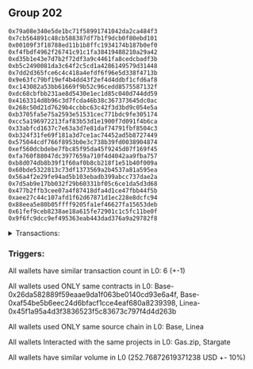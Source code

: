 ## Group 202

```0x9a8c9ac19ea38ba39a740ab282a380eb2e0d0867
0x79a08e340e5de1bc71f58991741042da2ca484f3
0x7cb564891c48cb588387df7b1f9dcb0f80ebd101
0x00109f3f18788ed11b1b8ffc1934174b187b0ef0
0xf4fbdf4962f26741c91c1fa38419488210a29a42
0xd35b1e43e7d7b2f72df3a9c4461fa8cedcbadf3b
0xb5c2490081da3c64f2c5cd1a4286149579d31448
0x7dd2d365fce6c4c418a4efdf6f96e5d338f4713b
0x9e63fc79bf19ef4b4dd43f2ef4d4ddbf1cfd6af8
0xc143082a53bb61669f9b52c96cedd8575587132f
0xdc68cbfbb231ae8d5430e1ec1d85c040d744dd59
0x4163314d8b96c3d7fcda46b38c367373645dc0ac
0x268c50d21d7629b4ccbbc63c42f3d3bd9c054e5a
0xb3705fa5e75a2593e51531cec771bdc9fe305174
0xcc5a196972213faf83b53d1e1900f7d091f4b6ca
0x33abfcd1637c7e63a3d7e81daf74791fbf8504c3
0xb324f31fe69f181a3d7ce1ac74452ad5b8727449
0x575044cdf766f8953b0e3c738b39fd0038904874
0xef560dcbdebe7fbc85f95da45f9245d07f169f45
0xfa760f88047dc3977659a710f4d4042aa9fba757
0xb8d074db8b39f1f60af0b8cb218f1e51b40f009a
0x60bde5322813c73df1373569a2b4537a81a595ea
0x56a4f2e29fe94ad5b103ebadb399abcc737dae2a
0x7d5ab9e17bb032f29b60331bf05c6ce1da5d3d68
0x477b2ffb3cee07a4f87418dfa4d1ce47fbb44f5b
0xaee27c44c107afd1f62d67871d1ec228e8dcfc94
0x88eea5e80b05ffff9205fa1ef46627fa15653deb
0x61fef9ceb8238ae18a615fe72901c1c5fc11be0f
0x9f6fc9dcc9ef495363eab443dad376a9a29782f8
```
<details>
<summary>Transactions:</summary>

Hashes: 

Wallet: 0x9a8c9ac19ea38ba39a740ab282a380eb2e0d0867

       Hash: 0x0ef40fd55ef9c50531b9bb4ddd1ca4cdd3ff976cb8500b2ac1ebd284ec57596b
         - source chain: Base
         - destination chain: Linea
         - project: Gas.zip
         - contract: 0x26da582889f59eaae9da1f063be0140cd93e6a4f
         - value USD: 0.0001362243547
       Hash: 0x95ce1d8e206661b50f0367b98652cd137004f9fb7877dfed642fcbec19172b00
         - source chain: Base
         - destination chain: Optimism
         - project: Stargate
         - contract: 0xaf54be5b6eec24d6bfacf1cce4eaf680a8239398
         - value USD: 8.935705622
       Hash: 0x29967eede44a4390be34bbfb5a187d6f609c6371d4fdfba228b3be71096d19fb
         - source chain: Linea
         - destination chain: Base
         - project: Stargate
         - contract: 0x45f1a95a4d3f3836523f5c83673c797f4d4d263b
         - value USD: 188.498955903
       Hash: 0x134a09894f220a1dd8d8dfc6e3f2f91fde5c395defc5cb61ea583e5f05b0c4e4
         - source chain: Base
         - destination chain: Kava
         - project: Gas.zip
         - contract: 0x26da582889f59eaae9da1f063be0140cd93e6a4f
         - value USD: 3.229330476e-08
       Hash: 0x512496525c008b8b83879cdf7a25425b554074bde4963c4271ac36eee411b6ba
         - source chain: Base
         - destination chain: Base
         - project: Gas.zip
         - contract: 0x26da582889f59eaae9da1f063be0140cd93e6a4f
         - value USD: 2.925106439e-05
       Hash: 0x239f5eb5dd5752af8a905b7aa9069df8b58ae8193db95a24957e2165f8068061
         - source chain: Base
         - destination chain: Optimism
         - project: Stargate
         - contract: 0xaf54be5b6eec24d6bfacf1cce4eaf680a8239398
         - value USD: 55.333899161
Wallet: 0x79a08e340e5de1bc71f58991741042da2ca484f3

       Hash:0x5862eabb38a01fe92cca05633de3cf9e47e06d4045be5b97f5d1c8b979826c97
         - source chain: Base
         - destination chain: Scroll
         - project: Gas.zip
         - contract: 0x26da582889f59eaae9da1f063be0140cd93e6a4f
         - value USD: 0.0001319450556
       Hash:0x79599cfa819f5af9a08874293484a68d102b45729e74bb35eb373a350eb931ef
         - source chain: Base
         - destination chain: Optimism
         - project: Stargate
         - contract: 0xaf54be5b6eec24d6bfacf1cce4eaf680a8239398
         - value USD: 10.87231795
       Hash:0x198d0383269c0799ddca83a97dcdeb4d774595d27cfed4069085abfec95fc519
         - source chain: Linea
         - destination chain: Base
         - project: Stargate
         - contract: 0x45f1a95a4d3f3836523f5c83673c797f4d4d263b
         - value USD: 188.541428765
       Hash:0x0114d57cd46f5959a28194e209bf75c212ab45620791a46480173a2203d56a61
         - source chain: Base
         - destination chain: Zora
         - project: Gas.zip
         - contract: 0x26da582889f59eaae9da1f063be0140cd93e6a4f
         - value USD: 0.0001133743844
       Hash:0xa2b7ddda6c8a0aff1a25791a5cb6f73253ec4e40792cd52e531dca5c08f2126e
         - source chain: Base
         - destination chain: Arbitrum
         - project: Gas.zip
         - contract: 0x26da582889f59eaae9da1f063be0140cd93e6a4f
         - value USD: 0.0001370958977
       Hash:0xd4debaca58730e5fea16ecd2d095bdd645c4d877fd4806512c28fe1d02a20091
         - source chain: Base
         - destination chain: Optimism
         - project: Stargate
         - contract: 0xaf54be5b6eec24d6bfacf1cce4eaf680a8239398
         - value USD: 48.196301029
Wallet: 0x7cb564891c48cb588387df7b1f9dcb0f80ebd101

       Hash:0xfd2d4a21414c6063c2b0b9ba412baed8c216cda1f9e051c8aa474949c2cfef41
         - source chain: Base
         - destination chain: Linea
         - project: Gas.zip
         - contract: 0x26da582889f59eaae9da1f063be0140cd93e6a4f
         - value USD: 0.0001092705614
       Hash:0x0ec24759b33b85429b51f11611b2581784baccc8be01ada0b490687cb4dd76fe
         - source chain: Base
         - destination chain: Optimism
         - project: Stargate
         - contract: 0xaf54be5b6eec24d6bfacf1cce4eaf680a8239398
         - value USD: 9.093367404
       Hash:0x4ccfef88c03a81e0d173169d8be835a8972e5db15224c2ab5619bc9c16d6f024
         - source chain: Linea
         - destination chain: Base
         - project: Stargate
         - contract: 0x45f1a95a4d3f3836523f5c83673c797f4d4d263b
         - value USD: 202.887378622
       Hash:0xf429d6cca077792d12c4a28e5a631badb20169af3de0dc02a5284020a8cd20e4
         - source chain: Base
         - destination chain: Zora
         - project: Gas.zip
         - contract: 0x26da582889f59eaae9da1f063be0140cd93e6a4f
         - value USD: 0.0001491230642
       Hash:0x9b0323f2131ea64bd1bc83031711e2fdccb373bb6998de8326d40470fbb63acc
         - source chain: Base
         - destination chain: Scroll
         - project: Gas.zip
         - contract: 0x26da582889f59eaae9da1f063be0140cd93e6a4f
         - value USD: 7.489796282e-05
       Hash:0xa8e61aed6ac50e585f9090014753f7c4ed226fb0775716a064f29737aa36dc1e
         - source chain: Base
         - destination chain: Optimism
         - project: Stargate
         - contract: 0xaf54be5b6eec24d6bfacf1cce4eaf680a8239398
         - value USD: 50.495701607
Wallet: 0x00109f3f18788ed11b1b8ffc1934174b187b0ef0

       Hash:0x94d3fc90da193805860a55a45b80d91ea13420ccbda6481a83dc6444a62a363b
         - source chain: Base
         - destination chain: Kava
         - project: Gas.zip
         - contract: 0x26da582889f59eaae9da1f063be0140cd93e6a4f
         - value USD: 1.078562352e-08
       Hash:0x10ab74b0a37185d5d277c7a23e7f08cc7d859eaf14bbe75d21b4a944f5517f82
         - source chain: Base
         - destination chain: Optimism
         - project: Stargate
         - contract: 0xaf54be5b6eec24d6bfacf1cce4eaf680a8239398
         - value USD: 11.506375666
       Hash:0x6e2b3a78ef87c0fd06239a228bb96c014afbff99909f8c0a7bba732ad9418946
         - source chain: Linea
         - destination chain: Base
         - project: Stargate
         - contract: 0x45f1a95a4d3f3836523f5c83673c797f4d4d263b
         - value USD: 187.455241959
       Hash:0xb042af1d6de88ecb5c5575807382846369a27cd261cd4fef83c78840c31740c1
         - source chain: Base
         - destination chain: Kava
         - project: Gas.zip
         - contract: 0x26da582889f59eaae9da1f063be0140cd93e6a4f
         - value USD: 3.958534131e-08
       Hash:0xba2fa577dcaddd0ed065beba82be19832d760cee4182e8c3daf48f8fb466cc17
         - source chain: Base
         - destination chain: Base
         - project: Gas.zip
         - contract: 0x26da582889f59eaae9da1f063be0140cd93e6a4f
         - value USD: 0.000119599909
       Hash:0x0fd7f59d0e171284288ca4790989226440896df8c3b08f9b623278eef6a07fb1
         - source chain: Base
         - destination chain: Optimism
         - project: Stargate
         - contract: 0xaf54be5b6eec24d6bfacf1cce4eaf680a8239398
         - value USD: 49.167467898
Wallet: 0xf4fbdf4962f26741c91c1fa38419488210a29a42

       Hash:0xb75946b72cce421f54a06a860f1e38f257c062556d91e02bc2d577926f5e607e
         - source chain: Base
         - destination chain: Scroll
         - project: Gas.zip
         - contract: 0x26da582889f59eaae9da1f063be0140cd93e6a4f
         - value USD: 0.0001199484664
       Hash:0x58f713c8860f1b7b0161878ed625b259b7b334a068741edbfb06eb23c88ce434
         - source chain: Base
         - destination chain: Optimism
         - project: Stargate
         - contract: 0xaf54be5b6eec24d6bfacf1cce4eaf680a8239398
         - value USD: 10.286946049
       Hash:0x2691e56d1b2cd200ec1d1d4dec5a183bf0872babaf9bef2a8f55f5489b797c4e
         - source chain: Linea
         - destination chain: Base
         - project: Stargate
         - contract: 0x45f1a95a4d3f3836523f5c83673c797f4d4d263b
         - value USD: 188.092197041
       Hash:0xe7d71ccd5d771bf907672dc5f2046dc7585b2035580a7eb4761e33e67e5de17a
         - source chain: Base
         - destination chain: Metis
         - project: Gas.zip
         - contract: 0x26da582889f59eaae9da1f063be0140cd93e6a4f
         - value USD: 9.399618218e-07
       Hash:0x95a352f979546bd02dc383621b362ea36fafc8646ce552a9124e4584715a70af
         - source chain: Base
         - destination chain: Linea
         - project: Gas.zip
         - contract: 0x26da582889f59eaae9da1f063be0140cd93e6a4f
         - value USD: 9.443656182e-05
       Hash:0x5138b990aac3ca24bb08531077de7550441e3aa6122a92ad2005235f4c2139ef
         - source chain: Base
         - destination chain: Optimism
         - project: Stargate
         - contract: 0xaf54be5b6eec24d6bfacf1cce4eaf680a8239398
         - value USD: 48.507936097
Wallet: 0xd35b1e43e7d7b2f72df3a9c4461fa8cedcbadf3b

       Hash:0xb242d1a5a6af449f983c2e12bb516b5947dfbb3bb4df7e27100134ead04084d7
         - source chain: Base
         - destination chain: Base
         - project: Gas.zip
         - contract: 0x26da582889f59eaae9da1f063be0140cd93e6a4f
         - value USD: 0.0001370670577
       Hash:0xae54a17220dfbbb148112b9749ae95d5df7bb1f84734c8a47bbbc050d8bb7956
         - source chain: Base
         - destination chain: Optimism
         - project: Stargate
         - contract: 0xaf54be5b6eec24d6bfacf1cce4eaf680a8239398
         - value USD: 11.412181008
       Hash:0x6fbee937565e1b192f2bcb68445e368805f530b67116b12cc916c0d61b48b587
         - source chain: Linea
         - destination chain: Base
         - project: Stargate
         - contract: 0x45f1a95a4d3f3836523f5c83673c797f4d4d263b
         - value USD: 186.032453077
       Hash:0xcfde915a28e40053d7c758e68d249e38cd06fb6130ce82fc6ee993876693d33a
         - source chain: Base
         - destination chain: Metis
         - project: Gas.zip
         - contract: 0x26da582889f59eaae9da1f063be0140cd93e6a4f
         - value USD: 8.08191473e-07
       Hash:0xedf825061944a3540c806caf67827e2b984033306dc719a55ddd282f8010631b
         - source chain: Base
         - destination chain: Kava
         - project: Gas.zip
         - contract: 0x26da582889f59eaae9da1f063be0140cd93e6a4f
         - value USD: 1.016114208e-08
       Hash:0x9c067f2c2611b128b58e2524557ae68018538ac3fe3d7682429f68b3d476cfbc
         - source chain: Base
         - destination chain: Optimism
         - project: Stargate
         - contract: 0xaf54be5b6eec24d6bfacf1cce4eaf680a8239398
         - value USD: 51.441641716
Wallet: 0xb5c2490081da3c64f2c5cd1a4286149579d31448

       Hash:0x846d1f8a9e471bb1eefc8cc3363a3d0f72335603973d37e3c36e8fc10f15e5c3
         - source chain: Base
         - destination chain: Metis
         - project: Gas.zip
         - contract: 0x26da582889f59eaae9da1f063be0140cd93e6a4f
         - value USD: 2.889205125e-06
       Hash:0x3fd6b9823332d704ea748eff2d828fb197371a6a5dd01b0f607b801f679a3ba1
         - source chain: Base
         - destination chain: Optimism
         - project: Stargate
         - contract: 0xaf54be5b6eec24d6bfacf1cce4eaf680a8239398
         - value USD: 9.458708975
       Hash:0xae263f1388535ab7923ab02c5f7d0eb8ce7c2c98c89b29f759667ea275123ff7
         - source chain: Linea
         - destination chain: Base
         - project: Stargate
         - contract: 0x45f1a95a4d3f3836523f5c83673c797f4d4d263b
         - value USD: 199.003050154
       Hash:0xdd374f51708b64fdb00b53aafcefa7357f175315d91b61521832c8c00289d401
         - source chain: Base
         - destination chain: Kava
         - project: Gas.zip
         - contract: 0x26da582889f59eaae9da1f063be0140cd93e6a4f
         - value USD: 2.869463736e-08
       Hash:0x328f64a2e68898e53688a5821f82b1b6ef6feee0bd844a611edf4b7ddad446df
         - source chain: Base
         - destination chain: Scroll
         - project: Gas.zip
         - contract: 0x26da582889f59eaae9da1f063be0140cd93e6a4f
         - value USD: 0.0001255206966
       Hash:0x3c7376ff34b80dad16940d99d0cd3d86350e251f3f0cb3d272f1f1a738ffc346
         - source chain: Base
         - destination chain: Optimism
         - project: Stargate
         - contract: 0xaf54be5b6eec24d6bfacf1cce4eaf680a8239398
         - value USD: 53.620184221
Wallet: 0x7dd2d365fce6c4c418a4efdf6f96e5d338f4713b

       Hash:0xe223c1d6b903617c1705846693f2101e9b7f8f6192aded0e8c9c023199852080
         - source chain: Base
         - destination chain: Scroll
         - project: Gas.zip
         - contract: 0x26da582889f59eaae9da1f063be0140cd93e6a4f
         - value USD: 8.65124546e-05
       Hash:0xd1b91785cb2eb499c0cffe443727656bf35996615cf61e0dc179a5a4b996bffb
         - source chain: Base
         - destination chain: Optimism
         - project: Stargate
         - contract: 0xaf54be5b6eec24d6bfacf1cce4eaf680a8239398
         - value USD: 9.464839514
       Hash:0x6e55c5ea028775c69a0dc005b975eac50be4eedd665bd65dd5dbb6245a328352
         - source chain: Linea
         - destination chain: Base
         - project: Stargate
         - contract: 0x45f1a95a4d3f3836523f5c83673c797f4d4d263b
         - value USD: 187.306404623
       Hash:0x7d2d7624b77ad5269e63cc25c46b35cc560b54e42c43cc67dc7f0b7ab9ca6e8d
         - source chain: Base
         - destination chain: Kava
         - project: Gas.zip
         - contract: 0x26da582889f59eaae9da1f063be0140cd93e6a4f
         - value USD: 1.57204944e-08
       Hash:0xa31a1c8f0c00af18ac691831dea5c823e10f6742186edf34f4544e0e9ba3a099
         - source chain: Base
         - destination chain: Arbitrum
         - project: Gas.zip
         - contract: 0x26da582889f59eaae9da1f063be0140cd93e6a4f
         - value USD: 7.845043537e-05
       Hash:0x9d64e44c7047a0f53a098aa479c9568ac6a526dd9d26183b60c6601a47022048
         - source chain: Base
         - destination chain: Optimism
         - project: Stargate
         - contract: 0xaf54be5b6eec24d6bfacf1cce4eaf680a8239398
         - value USD: 55.429200663
Wallet: 0x9e63fc79bf19ef4b4dd43f2ef4d4ddbf1cfd6af8

       Hash:0x69ff4cd063a6a4e53ebde7f29564c6c7efb2b9cdd6d706122e9c4cca9f982ab9
         - source chain: Base
         - destination chain: Kava
         - project: Gas.zip
         - contract: 0x26da582889f59eaae9da1f063be0140cd93e6a4f
         - value USD: 3.453706625e-08
       Hash:0x63e44fa0bb9150c11614f0619069fde70aafc11a04a424a338da7ccd32c304f9
         - source chain: Base
         - destination chain: Optimism
         - project: Stargate
         - contract: 0xaf54be5b6eec24d6bfacf1cce4eaf680a8239398
         - value USD: 9.364271215
       Hash:0x355c0a94b9f388260c68f5ab37be26a6610f295489e967a343bb419b346b0335
         - source chain: Linea
         - destination chain: Base
         - project: Stargate
         - contract: 0x45f1a95a4d3f3836523f5c83673c797f4d4d263b
         - value USD: 202.30896061
       Hash:0x9e1cd11a14be7e863f5573ec115531aa4bf3866cc15ced68449b9da8cdc49483
         - source chain: Base
         - destination chain: Kava
         - project: Gas.zip
         - contract: 0x26da582889f59eaae9da1f063be0140cd93e6a4f
         - value USD: 3.559469981e-08
       Hash:0xe506a67cae6f37308910c6bf12b0042a649760a2f718922d99361e0ff5fe0a96
         - source chain: Base
         - destination chain: Metis
         - project: Gas.zip
         - contract: 0x26da582889f59eaae9da1f063be0140cd93e6a4f
         - value USD: 5.765038202e-07
       Hash:0x3d861a7b1a42a5b1684aa8094a582dbf829056ef604a7f116bb52348ff12863f
         - source chain: Base
         - destination chain: Optimism
         - project: Stargate
         - contract: 0xaf54be5b6eec24d6bfacf1cce4eaf680a8239398
         - value USD: 52.873226132
Wallet: 0xc143082a53bb61669f9b52c96cedd8575587132f

       Hash:0x3b211191e143c52f6a2e9cd0e054355b752493648bff503418660b9e333161ea
         - source chain: Base
         - destination chain: Kava
         - project: Gas.zip
         - contract: 0x26da582889f59eaae9da1f063be0140cd93e6a4f
         - value USD: 2.7021228e-08
       Hash:0xd3c97bf9f04b3af2e56b4f618999a01a7351a32c104322558247408fe20012e0
         - source chain: Base
         - destination chain: Optimism
         - project: Stargate
         - contract: 0xaf54be5b6eec24d6bfacf1cce4eaf680a8239398
         - value USD: 10.664936376
       Hash:0xb8f4610eb22b8b82e63b48379997fb0ac91e1208ab7894ba251f43a599e2b08c
         - source chain: Linea
         - destination chain: Base
         - project: Stargate
         - contract: 0x45f1a95a4d3f3836523f5c83673c797f4d4d263b
         - value USD: 190.974206168
       Hash:0x5c87afca67fe79d66c16fb3690cd4dddd393f3d96761121d88a357ecfdeaa480
         - source chain: Base
         - destination chain: Arbitrum
         - project: Gas.zip
         - contract: 0x26da582889f59eaae9da1f063be0140cd93e6a4f
         - value USD: 4.357934296e-05
       Hash:0xde8e4503ec844e34a0729b71c6c7df7dc6b10e56e2f7343b6f415c13499f6849
         - source chain: Base
         - destination chain: Zora
         - project: Gas.zip
         - contract: 0x26da582889f59eaae9da1f063be0140cd93e6a4f
         - value USD: 0.0001212866968
       Hash:0x3ae84347ba3e0c508cee864ec59b879f1146787b3bf182c08b918d4ebfb72554
         - source chain: Base
         - destination chain: Optimism
         - project: Stargate
         - contract: 0xaf54be5b6eec24d6bfacf1cce4eaf680a8239398
         - value USD: 48.936464598
Wallet: 0xdc68cbfbb231ae8d5430e1ec1d85c040d744dd59

       Hash:0xa8a5e83a2b730c14992ff4d8b79cb8a0163725898dce1318ada290e22ba5e387
         - source chain: Base
         - destination chain: Scroll
         - project: Gas.zip
         - contract: 0x26da582889f59eaae9da1f063be0140cd93e6a4f
         - value USD: 0.0001153670024
       Hash:0x52a09ae6105c9dc8e48550458551337123b679bbbb03daf7b91c1f074b862c83
         - source chain: Base
         - destination chain: Optimism
         - project: Stargate
         - contract: 0xaf54be5b6eec24d6bfacf1cce4eaf680a8239398
         - value USD: 11.146172193
       Hash:0xf745f7e933283a3b64f5fba12e7476f068baf88f40f6616e6b8eec680fa96982
         - source chain: Linea
         - destination chain: Base
         - project: Stargate
         - contract: 0x45f1a95a4d3f3836523f5c83673c797f4d4d263b
         - value USD: 186.860637852
       Hash:0xca53307f555fcf2424ec7d01e010a2620b11cbd857c6c5def0ae1a9a0a661a4f
         - source chain: Base
         - destination chain: Scroll
         - project: Gas.zip
         - contract: 0x26da582889f59eaae9da1f063be0140cd93e6a4f
         - value USD: 6.29748524e-05
       Hash:0x75f20e9477e21db52a486e98a5b5b5d214bd507478ef93acaefb93b00d8a10b6
         - source chain: Base
         - destination chain: Metis
         - project: Gas.zip
         - contract: 0x26da582889f59eaae9da1f063be0140cd93e6a4f
         - value USD: 1.319306819e-06
       Hash:0x4581fcc712ffe738828033a103f5b1d80cfc32cf8993a5118dec1cd09d0ee6fa
         - source chain: Base
         - destination chain: Optimism
         - project: Stargate
         - contract: 0xaf54be5b6eec24d6bfacf1cce4eaf680a8239398
         - value USD: 54.911019066
Wallet: 0x4163314d8b96c3d7fcda46b38c367373645dc0ac

       Hash:0xf48279b6b0814d8bd2bfe0d0e19f269d01f988ae0c8ab2503fe568640632c206
         - source chain: Base
         - destination chain: Linea
         - project: Gas.zip
         - contract: 0x26da582889f59eaae9da1f063be0140cd93e6a4f
         - value USD: 9.364667173e-05
       Hash:0x7b90c6c73b0fe83cc1c9a98bdfb27af8c75cf3d3e91c646aeecdc460ea34e726
         - source chain: Base
         - destination chain: Optimism
         - project: Stargate
         - contract: 0xaf54be5b6eec24d6bfacf1cce4eaf680a8239398
         - value USD: 10.91911173
       Hash:0x5dde66cb98cc736414f97fdcb052dd3c9aeddc2bf2d1d3e3e495cac112adbb72
         - source chain: Linea
         - destination chain: Base
         - project: Stargate
         - contract: 0x45f1a95a4d3f3836523f5c83673c797f4d4d263b
         - value USD: 194.249031655
       Hash:0xc52cad2a2fcc9f8a23b8e0255540c3eb33432bccf4b7e83d4abccfb9c889985b
         - source chain: Base
         - destination chain: Kava
         - project: Gas.zip
         - contract: 0x26da582889f59eaae9da1f063be0140cd93e6a4f
         - value USD: 1.704001587e-08
       Hash:0xc6b7094749b16ff0ec759e24fcec1a2f14a76f370eec5d8026b9c7ec41466c1a
         - source chain: Base
         - destination chain: Zora
         - project: Gas.zip
         - contract: 0x26da582889f59eaae9da1f063be0140cd93e6a4f
         - value USD: 3.558533893e-05
       Hash:0xeb0facd2e266f300e8d57b984968931459fd625e00703c155c24fc1fc5fcac5f
         - source chain: Base
         - destination chain: Optimism
         - project: Stargate
         - contract: 0xaf54be5b6eec24d6bfacf1cce4eaf680a8239398
         - value USD: 52.818090916
Wallet: 0x268c50d21d7629b4ccbbc63c42f3d3bd9c054e5a

       Hash:0xb10718bd582d844bef8356572e5c03e94508c7f79b73f4a8ff23fb0ed30f7a5c
         - source chain: Base
         - destination chain: Zora
         - project: Gas.zip
         - contract: 0x26da582889f59eaae9da1f063be0140cd93e6a4f
         - value USD: 5.27018201e-05
       Hash:0x619c949e749ea198d95103bee2b3a0edbe854f5b8c9a5989393a2e503f30efec
         - source chain: Base
         - destination chain: Optimism
         - project: Stargate
         - contract: 0xaf54be5b6eec24d6bfacf1cce4eaf680a8239398
         - value USD: 9.654029934
       Hash:0x75fcdbd3d1b7c89eec0c38c887ffc8e85fb64afb69145522f2097b81b6e84c0e
         - source chain: Linea
         - destination chain: Base
         - project: Stargate
         - contract: 0x45f1a95a4d3f3836523f5c83673c797f4d4d263b
         - value USD: 195.881380359
       Hash:0x9b0a82df1cb31fc43f5b9411cc35a8bec583efd7a75418e1d85b0e4e89ae44ae
         - source chain: Base
         - destination chain: Scroll
         - project: Gas.zip
         - contract: 0x26da582889f59eaae9da1f063be0140cd93e6a4f
         - value USD: 0.0001450123628
       Hash:0xf26f1f53c0711ae56e2952d6df16fb9ff0b7a7c86c47c2d054db90f6b5c3a568
         - source chain: Base
         - destination chain: Kava
         - project: Gas.zip
         - contract: 0x26da582889f59eaae9da1f063be0140cd93e6a4f
         - value USD: 1.130757432e-08
       Hash:0x119103403a4e8c66f510f8ec79d17e4b228a66aa261b2afa3df2309fc56dc543
         - source chain: Base
         - destination chain: Optimism
         - project: Stargate
         - contract: 0xaf54be5b6eec24d6bfacf1cce4eaf680a8239398
         - value USD: 50.475316732
Wallet: 0xb3705fa5e75a2593e51531cec771bdc9fe305174

       Hash:0xc7bb23689fce98360ddac2df9c6f58f0051b53f694c2955d950cbb3f6f968dba
         - source chain: Base
         - destination chain: Metis
         - project: Gas.zip
         - contract: 0x26da582889f59eaae9da1f063be0140cd93e6a4f
         - value USD: 1.797440871e-06
       Hash:0xb45b928f1ec0c794d0d25815d89208ef150d4624974d8152339e7af0f0f8ec48
         - source chain: Base
         - destination chain: Optimism
         - project: Stargate
         - contract: 0xaf54be5b6eec24d6bfacf1cce4eaf680a8239398
         - value USD: 11.651310147
       Hash:0xc5ccf74647f0fe7c38e4c8c5a51b1f996cf46f59fb96426fd3a015c9f0a9e880
         - source chain: Linea
         - destination chain: Base
         - project: Stargate
         - contract: 0x45f1a95a4d3f3836523f5c83673c797f4d4d263b
         - value USD: 192.601688805
       Hash:0xfb2a84cc5c867101ed24c3404ecfec1484b10d267e5ab0e8692b7019e957ab62
         - source chain: Base
         - destination chain: Kava
         - project: Gas.zip
         - contract: 0x26da582889f59eaae9da1f063be0140cd93e6a4f
         - value USD: 9.845342502e-09
       Hash:0x8c74c6d79313e8e5c51d9f9623aa1df52d57e9d14e0207b4ea1bc88a11cfb8c2
         - source chain: Base
         - destination chain: Arbitrum
         - project: Gas.zip
         - contract: 0x26da582889f59eaae9da1f063be0140cd93e6a4f
         - value USD: 0.0001079421947
       Hash:0xb0aa5bbf7df581fba9f900f87a5988dd8397142b4d8f5cdcec96c1a0edffe1c2
         - source chain: Base
         - destination chain: Optimism
         - project: Stargate
         - contract: 0xaf54be5b6eec24d6bfacf1cce4eaf680a8239398
         - value USD: 55.143531405
Wallet: 0xcc5a196972213faf83b53d1e1900f7d091f4b6ca

       Hash:0x3970ba9f1c2ceaba5054480af77cb8ddd6df31cfacd5a58e3e6d68120265355f
         - source chain: Base
         - destination chain: Linea
         - project: Gas.zip
         - contract: 0x26da582889f59eaae9da1f063be0140cd93e6a4f
         - value USD: 1.812047415e-05
       Hash:0x42707ebd40e7f3f3cecdee8a36f842637c5803a72ed7614eaadc73fbab4bde82
         - source chain: Base
         - destination chain: Optimism
         - project: Stargate
         - contract: 0xaf54be5b6eec24d6bfacf1cce4eaf680a8239398
         - value USD: 10.541975001
       Hash:0x51aa62c03761033dc4b874b7031a8dea9a2084853643dcd855ce2fc5feb04fbd
         - source chain: Linea
         - destination chain: Base
         - project: Stargate
         - contract: 0x45f1a95a4d3f3836523f5c83673c797f4d4d263b
         - value USD: 196.249984882
       Hash:0xe626c6c613bd1049b0716930dfa85f62390922d3573edadb6fcad5d01c46bc2d
         - source chain: Base
         - destination chain: Linea
         - project: Gas.zip
         - contract: 0x26da582889f59eaae9da1f063be0140cd93e6a4f
         - value USD: 2.076468106e-05
       Hash:0x69235480b23e309a2385ef6e705250f6714c4337c04e60d845ebe44dae6245b8
         - source chain: Base
         - destination chain: Scroll
         - project: Gas.zip
         - contract: 0x26da582889f59eaae9da1f063be0140cd93e6a4f
         - value USD: 4.566785162e-05
       Hash:0x1b188387b81645f7b8642e47bdbb7b126252973b93d1e1beaf40cfd8b9d3bbbc
         - source chain: Base
         - destination chain: Optimism
         - project: Stargate
         - contract: 0xaf54be5b6eec24d6bfacf1cce4eaf680a8239398
         - value USD: 51.208982572
Wallet: 0x33abfcd1637c7e63a3d7e81daf74791fbf8504c3

       Hash:0x6430f5a03be9ad6e027546f405d199641c87614c88b7112407c4dfdbc164dbc4
         - source chain: Base
         - destination chain: Kava
         - project: Gas.zip
         - contract: 0x26da582889f59eaae9da1f063be0140cd93e6a4f
         - value USD: 7.666094076e-09
       Hash:0xcdc2380caf8c6e810a2ecea153b683624899f91f745596130993a24bed38105c
         - source chain: Base
         - destination chain: Optimism
         - project: Stargate
         - contract: 0xaf54be5b6eec24d6bfacf1cce4eaf680a8239398
         - value USD: 11.415132683
       Hash:0xbc76924c3de7349c17106fdec460379a5d7a2d5f20d25613cae1ede5718e5fc4
         - source chain: Linea
         - destination chain: Base
         - project: Stargate
         - contract: 0x45f1a95a4d3f3836523f5c83673c797f4d4d263b
         - value USD: 191.771574017
       Hash:0x5cf0d486d64d111b0e33d218d6bf35816111cd81ae67403e1ecac49569f50ff4
         - source chain: Base
         - destination chain: Linea
         - project: Gas.zip
         - contract: 0x26da582889f59eaae9da1f063be0140cd93e6a4f
         - value USD: 0.000107567856
       Hash:0xf6594bc3615209d0d1c61da16fd9ad05df8c9917c0800e4b743c93b74d3852a5
         - source chain: Base
         - destination chain: Base
         - project: Gas.zip
         - contract: 0x26da582889f59eaae9da1f063be0140cd93e6a4f
         - value USD: 0.0001156523515
       Hash:0x11a5c7e7c5979af3fc345975f02fc7d4030cd44eb7b3cff5c95e044ca2229f23
         - source chain: Base
         - destination chain: Optimism
         - project: Stargate
         - contract: 0xaf54be5b6eec24d6bfacf1cce4eaf680a8239398
         - value USD: 56.304288507
Wallet: 0xb324f31fe69f181a3d7ce1ac74452ad5b8727449

       Hash:0x645b6e057e421007d91cd772754ec5ff7e0c32d504907dc804046a97e038f203
         - source chain: Base
         - destination chain: Arbitrum
         - project: Gas.zip
         - contract: 0x26da582889f59eaae9da1f063be0140cd93e6a4f
         - value USD: 0.0001744539766
       Hash:0x41f01a573627f2e64663eb809fb6489a70c6f0b7f5b67bf21081b3d333931d21
         - source chain: Base
         - destination chain: Optimism
         - project: Stargate
         - contract: 0xaf54be5b6eec24d6bfacf1cce4eaf680a8239398
         - value USD: 12.112688519
       Hash:0xe44d1e87e7a8cada55206b31abc0acf256e4734eeee8f521f9c0c23e7068834d
         - source chain: Linea
         - destination chain: Base
         - project: Stargate
         - contract: 0x45f1a95a4d3f3836523f5c83673c797f4d4d263b
         - value USD: 198.527680684
       Hash:0x7397efa39531f9fb6e43068cbb1c437edeb8004a8693ba39b0c56a05830e1d5a
         - source chain: Base
         - destination chain: Arbitrum
         - project: Gas.zip
         - contract: 0x26da582889f59eaae9da1f063be0140cd93e6a4f
         - value USD: 0.0001017809777
       Hash:0xa1f68d49e327eaf4bda36c2d52a85db70e4aeb16d8bc1002fa60d072f7f531a6
         - source chain: Base
         - destination chain: Metis
         - project: Gas.zip
         - contract: 0x26da582889f59eaae9da1f063be0140cd93e6a4f
         - value USD: 3.935747234e-07
       Hash:0x01002435b8be27a41ccb74ae6f5e773463ae998d8c0598a5c0815fb702c13411
         - source chain: Base
         - destination chain: Optimism
         - project: Stargate
         - contract: 0xaf54be5b6eec24d6bfacf1cce4eaf680a8239398
         - value USD: 52.864529541
Wallet: 0x575044cdf766f8953b0e3c738b39fd0038904874

       Hash:0x3bcbbb51a0d4a1ce7803dc73325a88d3efd66916ffa61c5b791635d031d24e95
         - source chain: Base
         - destination chain: Kava
         - project: Gas.zip
         - contract: 0x26da582889f59eaae9da1f063be0140cd93e6a4f
         - value USD: 2.290995846e-08
       Hash:0xd3e083449fabc4b00f6ed2b0e92fd3070a0eeb61455fbfc6230878557d31caae
         - source chain: Base
         - destination chain: Optimism
         - project: Stargate
         - contract: 0xaf54be5b6eec24d6bfacf1cce4eaf680a8239398
         - value USD: 12.382318239
       Hash:0x24aa48182648dc827effb90794ac73c7dac0d12cda208b2bcfe7ddcc5573167c
         - source chain: Linea
         - destination chain: Base
         - project: Stargate
         - contract: 0x45f1a95a4d3f3836523f5c83673c797f4d4d263b
         - value USD: 198.627275921
       Hash:0xd287c03e9235bdc96d246b13f3f714335d3d4c7ea2ed881d55a2b9b5751972bb
         - source chain: Base
         - destination chain: Base
         - project: Gas.zip
         - contract: 0x26da582889f59eaae9da1f063be0140cd93e6a4f
         - value USD: 0.0001525012642
       Hash:0x3bd40057a9e65c1a35b20f128b734220d30bc87b6ca4784ca7a71ee3dd813a62
         - source chain: Base
         - destination chain: Zora
         - project: Gas.zip
         - contract: 0x26da582889f59eaae9da1f063be0140cd93e6a4f
         - value USD: 9.562160201e-05
       Hash:0x5cf5e1b99082a2a756c27090286c63245fa949f8a776e53d98fd9f3e9da50270
         - source chain: Base
         - destination chain: Optimism
         - project: Stargate
         - contract: 0xaf54be5b6eec24d6bfacf1cce4eaf680a8239398
         - value USD: 52.545022412
Wallet: 0xef560dcbdebe7fbc85f95da45f9245d07f169f45

       Hash:0xd60c4ee50bce9501d8d396eb129095829dac77ddeefdaad1ba57dd51bee38912
         - source chain: Base
         - destination chain: Linea
         - project: Gas.zip
         - contract: 0x26da582889f59eaae9da1f063be0140cd93e6a4f
         - value USD: 4.992945964e-05
       Hash:0x151018b75e6bb196b9821c2d2c8a9be0f1bfa5cf41416a16091fc793f0a1a519
         - source chain: Base
         - destination chain: Optimism
         - project: Stargate
         - contract: 0xaf54be5b6eec24d6bfacf1cce4eaf680a8239398
         - value USD: 9.716317329
       Hash:0x896ec2c3e894bc558905ce5827af45448989875951f022bcc4d3ae4615d24910
         - source chain: Linea
         - destination chain: Base
         - project: Stargate
         - contract: 0x45f1a95a4d3f3836523f5c83673c797f4d4d263b
         - value USD: 189.591066252
       Hash:0x6a5c5528406fc0ca838ea4569f34234a71939c9fc8acefd5fc91f042525e6b1a
         - source chain: Base
         - destination chain: Arbitrum
         - project: Gas.zip
         - contract: 0x26da582889f59eaae9da1f063be0140cd93e6a4f
         - value USD: 9.259005325e-05
       Hash:0x085ab4963ef27eedfd7c9f05d4ef4b923d7ac47ce5f913b6dfcb171c52fe6001
         - source chain: Base
         - destination chain: Zora
         - project: Gas.zip
         - contract: 0x26da582889f59eaae9da1f063be0140cd93e6a4f
         - value USD: 9.030929079e-05
       Hash:0x965bb3c073655c4850235186c9bf3a2fd679669245f7c5be3fae5d7c8e6b4690
         - source chain: Base
         - destination chain: Optimism
         - project: Stargate
         - contract: 0xaf54be5b6eec24d6bfacf1cce4eaf680a8239398
         - value USD: 49.813692721
Wallet: 0xfa760f88047dc3977659a710f4d4042aa9fba757

       Hash:0x5b61b3623606dfc062fac415d904af2a943e79e7fa46c86bbe09fe0bf76d7bfa
         - source chain: Base
         - destination chain: Linea
         - project: Gas.zip
         - contract: 0x26da582889f59eaae9da1f063be0140cd93e6a4f
         - value USD: 5.878220071e-05
       Hash:0xe59696df8d3f8f218360e16530aa20ea3a0956eef2682314213ce3ffcc2cf2eb
         - source chain: Base
         - destination chain: Optimism
         - project: Stargate
         - contract: 0xaf54be5b6eec24d6bfacf1cce4eaf680a8239398
         - value USD: 11.045333034
       Hash:0x78d4a3ba9549bd325c34c61726884eab3bf7ca151379d4221acf14d2cac7108e
         - source chain: Linea
         - destination chain: Base
         - project: Stargate
         - contract: 0x45f1a95a4d3f3836523f5c83673c797f4d4d263b
         - value USD: 184.249969727
       Hash:0xc9cc00582404d3830f9ccb4c969f40613d74936b2a4f83f3fecfad2bffdeca56
         - source chain: Base
         - destination chain: Linea
         - project: Gas.zip
         - contract: 0x26da582889f59eaae9da1f063be0140cd93e6a4f
         - value USD: 4.691068809e-05
       Hash:0x5f20832a1dfadb5f6191685586da7db7931bed307e521010a1d3ee1cb8c185f6
         - source chain: Base
         - destination chain: Zora
         - project: Gas.zip
         - contract: 0x26da582889f59eaae9da1f063be0140cd93e6a4f
         - value USD: 0.0001024095552
       Hash:0x32091538d6b99b575d04844a6dcc45b1a7d107e0b58ab29ce0b91e88ca1bccca
         - source chain: Base
         - destination chain: Optimism
         - project: Stargate
         - contract: 0xaf54be5b6eec24d6bfacf1cce4eaf680a8239398
         - value USD: 49.854105746
Wallet: 0xb8d074db8b39f1f60af0b8cb218f1e51b40f009a

       Hash:0x4abb4f5cb1d3c09b280b61d5b35cc66eb7d7bc833c5c7357fab186471ae188d2
         - source chain: Base
         - destination chain: Metis
         - project: Gas.zip
         - contract: 0x26da582889f59eaae9da1f063be0140cd93e6a4f
         - value USD: 3.312788376e-06
       Hash:0x555f981afc439fbef710b9c9a951839aca40d0e8eef5589f91a3f0677026c6ea
         - source chain: Base
         - destination chain: Optimism
         - project: Stargate
         - contract: 0xaf54be5b6eec24d6bfacf1cce4eaf680a8239398
         - value USD: 11.251354753
       Hash:0x7bf51e52b803742a13a2b4b8549cbf5a13d9cf6e102f042b378449ba7c2b8e6e
         - source chain: Linea
         - destination chain: Base
         - project: Stargate
         - contract: 0x45f1a95a4d3f3836523f5c83673c797f4d4d263b
         - value USD: 196.416831811
       Hash:0x9158bdd23a8f24352d799220ee1b0441fa610b0688391ca4442bb66948ecadb6
         - source chain: Base
         - destination chain: Zora
         - project: Gas.zip
         - contract: 0x26da582889f59eaae9da1f063be0140cd93e6a4f
         - value USD: 5.846839386e-05
       Hash:0x4e4803a95b4ed720ff0b362bb159121ac893424b2d858d38fbc2025ab58844f6
         - source chain: Base
         - destination chain: Base
         - project: Gas.zip
         - contract: 0x26da582889f59eaae9da1f063be0140cd93e6a4f
         - value USD: 0.0001032949404
       Hash:0x4966027681b5ad9357d57af3eaef2b55188cf436890ebe43eb569712f540b31a
         - source chain: Base
         - destination chain: Optimism
         - project: Stargate
         - contract: 0xaf54be5b6eec24d6bfacf1cce4eaf680a8239398
         - value USD: 47.483854729
Wallet: 0x60bde5322813c73df1373569a2b4537a81a595ea

       Hash:0xa506429832e1551f9de56dee8504b1a541df2f6865c8611e7837ac5ebce4acba
         - source chain: Base
         - destination chain: Zora
         - project: Gas.zip
         - contract: 0x26da582889f59eaae9da1f063be0140cd93e6a4f
         - value USD: 0.0001726081066
       Hash:0x7baa8234d406fccbefcd309e064d2dd2572382f7821df6fbaf8cb02037e34751
         - source chain: Base
         - destination chain: Optimism
         - project: Stargate
         - contract: 0xaf54be5b6eec24d6bfacf1cce4eaf680a8239398
         - value USD: 10.83266203
       Hash:0x029451b159fd0470355f3d619c9edc17e7920eadffb33848c508a1c42ce26843
         - source chain: Linea
         - destination chain: Base
         - project: Stargate
         - contract: 0x45f1a95a4d3f3836523f5c83673c797f4d4d263b
         - value USD: 194.454899534
       Hash:0xf949bf25030619efe4e0acf4d3a1190af42c9bd350224e095cf6d8b1385c318b
         - source chain: Base
         - destination chain: Arbitrum
         - project: Gas.zip
         - contract: 0x26da582889f59eaae9da1f063be0140cd93e6a4f
         - value USD: 2.2775479e-05
       Hash:0x1802624810d1ace8989f38de949ea10bc1dc6bc4cc5791b4fc3ac0e1df2c70dc
         - source chain: Base
         - destination chain: Base
         - project: Gas.zip
         - contract: 0x26da582889f59eaae9da1f063be0140cd93e6a4f
         - value USD: 2.833232652e-05
       Hash:0x246f606ba7a93d931b07bb97ad783df19ed3e6c6ed8910eaf739eb93690fd493
         - source chain: Base
         - destination chain: Optimism
         - project: Stargate
         - contract: 0xaf54be5b6eec24d6bfacf1cce4eaf680a8239398
         - value USD: 52.471172301
Wallet: 0x56a4f2e29fe94ad5b103ebadb399abcc737dae2a

       Hash:0x8900a0ad3c8d4c218855ccd4d18a6524a1df685154c6f4e2328dd2fed8cbd152
         - source chain: Base
         - destination chain: Zora
         - project: Gas.zip
         - contract: 0x26da582889f59eaae9da1f063be0140cd93e6a4f
         - value USD: 6.096220602e-05
       Hash:0xe19d71492c289a62a61198c16b526115ca6a587db15781704155cb2c4efa86d0
         - source chain: Base
         - destination chain: Optimism
         - project: Stargate
         - contract: 0xaf54be5b6eec24d6bfacf1cce4eaf680a8239398
         - value USD: 12.228984937
       Hash:0x3d6b256f473509496b9ef590d588203bb0662ed236482d9dc9db620f2b2f9a45
         - source chain: Linea
         - destination chain: Base
         - project: Stargate
         - contract: 0x45f1a95a4d3f3836523f5c83673c797f4d4d263b
         - value USD: 189.150392883
       Hash:0x1bac4e1c93eed79b7295a997ad700467cbfa535ba95a609f8b60f89cb913f5e2
         - source chain: Base
         - destination chain: Arbitrum
         - project: Gas.zip
         - contract: 0x26da582889f59eaae9da1f063be0140cd93e6a4f
         - value USD: 6.050798899e-05
       Hash:0x9832bc13b978486e0d9821a023b4131cfe46fe06e8e99d26143fc4813c6d9e86
         - source chain: Base
         - destination chain: Scroll
         - project: Gas.zip
         - contract: 0x26da582889f59eaae9da1f063be0140cd93e6a4f
         - value USD: 0.0001162805901
       Hash:0xe977504e2da0b5103d2cf6c794ee2e388d318f370f041d9de7e0fdce14ba6306
         - source chain: Base
         - destination chain: Optimism
         - project: Stargate
         - contract: 0xaf54be5b6eec24d6bfacf1cce4eaf680a8239398
         - value USD: 55.036599105
Wallet: 0x7d5ab9e17bb032f29b60331bf05c6ce1da5d3d68

       Hash:0x85b19ac48a7df4ad8ad19826f435073ef24ff9f8fd098686cf8c62f3d078631f
         - source chain: Base
         - destination chain: Metis
         - project: Gas.zip
         - contract: 0x26da582889f59eaae9da1f063be0140cd93e6a4f
         - value USD: 1.973068784e-06
       Hash:0x4c76938b7c6b2631fc82f2e4445082bad25beed29dd6eb419008ce2db19521c5
         - source chain: Base
         - destination chain: Optimism
         - project: Stargate
         - contract: 0xaf54be5b6eec24d6bfacf1cce4eaf680a8239398
         - value USD: 12.337445785
       Hash:0xf04180fb0faed46d6846bbbb47d916ca81bbcfcabfaa6a96c8c2a33086714a75
         - source chain: Linea
         - destination chain: Base
         - project: Stargate
         - contract: 0x45f1a95a4d3f3836523f5c83673c797f4d4d263b
         - value USD: 189.402616819
       Hash:0x0fde9f15a7191d75f132edbd0fac2dd84fe805a08a1f1f2690b1a1c0cd7f83f9
         - source chain: Base
         - destination chain: Base
         - project: Gas.zip
         - contract: 0x26da582889f59eaae9da1f063be0140cd93e6a4f
         - value USD: 3.603284738e-05
       Hash:0x68b011f8a859c2a0635a78efd05ee404c0721f33ba9f6611d6a336c5728db12e
         - source chain: Base
         - destination chain: Metis
         - project: Gas.zip
         - contract: 0x26da582889f59eaae9da1f063be0140cd93e6a4f
         - value USD: 2.155185601e-06
       Hash:0x9c0ad51c2404a7ca69fc6e4b69853a8bd3c7964044b9ef876e97b8724c595103
         - source chain: Base
         - destination chain: Optimism
         - project: Stargate
         - contract: 0xaf54be5b6eec24d6bfacf1cce4eaf680a8239398
         - value USD: 53.520097326
Wallet: 0x477b2ffb3cee07a4f87418dfa4d1ce47fbb44f5b

       Hash:0x0cdb01272913366db6c6f63c54cf19e5c031b23becf8a6fef272c72204fccc90
         - source chain: Base
         - destination chain: Arbitrum
         - project: Gas.zip
         - contract: 0x26da582889f59eaae9da1f063be0140cd93e6a4f
         - value USD: 9.56040035e-05
       Hash:0x5dc744efa7336f6e367fcb6676f399d0c0014a3e22991c2b62518a0f3d0a0f83
         - source chain: Base
         - destination chain: Optimism
         - project: Stargate
         - contract: 0xaf54be5b6eec24d6bfacf1cce4eaf680a8239398
         - value USD: 11.381751858
       Hash:0xe60cf8548bbb5abda62be5204a9b38efcb87e878b2da3bdca0cd60eb6656022b
         - source chain: Linea
         - destination chain: Base
         - project: Stargate
         - contract: 0x45f1a95a4d3f3836523f5c83673c797f4d4d263b
         - value USD: 183.652519765
       Hash:0x9d8cbee1a1d00fea26c8783ede9edb75bfa09312a112190293c3f86b41a01ef2
         - source chain: Base
         - destination chain: Base
         - project: Gas.zip
         - contract: 0x26da582889f59eaae9da1f063be0140cd93e6a4f
         - value USD: 0.0001291743585
       Hash:0x4abce3a39f3270daca35db60cb3e09097c72b79478e26dbdaa16624e2a0285d1
         - source chain: Base
         - destination chain: Base
         - project: Gas.zip
         - contract: 0x26da582889f59eaae9da1f063be0140cd93e6a4f
         - value USD: 2.951284013e-05
       Hash:0x386ea77112513a0d6639f36412e59909fa53403180d93413d9bc6fc6320c710f
         - source chain: Base
         - destination chain: Optimism
         - project: Stargate
         - contract: 0xaf54be5b6eec24d6bfacf1cce4eaf680a8239398
         - value USD: 48.788677037
Wallet: 0xaee27c44c107afd1f62d67871d1ec228e8dcfc94

       Hash:0x14c0dd9b133fa183c7df8be4aa76b5d51bfdd07948b67cf8896b7021d467aee8
         - source chain: Base
         - destination chain: Linea
         - project: Gas.zip
         - contract: 0x26da582889f59eaae9da1f063be0140cd93e6a4f
         - value USD: 0.0001019776037
       Hash:0x686ef9cbe5a89b3d11257387e69cc92e23b06bedd0804a73d932d9e8f4be5bf3
         - source chain: Base
         - destination chain: Optimism
         - project: Stargate
         - contract: 0xaf54be5b6eec24d6bfacf1cce4eaf680a8239398
         - value USD: 9.325591808
       Hash:0x96c81a94be19f6ba8f24ac1a647b9cc386d47a3e00147612a8bac7ccf15a77b0
         - source chain: Linea
         - destination chain: Base
         - project: Stargate
         - contract: 0x45f1a95a4d3f3836523f5c83673c797f4d4d263b
         - value USD: 195.631322249
       Hash:0xc844b01831aed3b37784ac5c7f18d9da1deda3b95b3b43253b881126bf13a014
         - source chain: Base
         - destination chain: Zora
         - project: Gas.zip
         - contract: 0x26da582889f59eaae9da1f063be0140cd93e6a4f
         - value USD: 0.0001332535488
       Hash:0x0a285f4dfc365ca9beffa19a4c8fda9fd1e1072cd0f3e84b927fc5c52906c948
         - source chain: Base
         - destination chain: Base
         - project: Gas.zip
         - contract: 0x26da582889f59eaae9da1f063be0140cd93e6a4f
         - value USD: 2.095411649e-05
       Hash:0x9cdcb30d69b1974c6d33bdcc3d1591557ad4f4245ef6851ddd191639cf5ed81e
         - source chain: Base
         - destination chain: Optimism
         - project: Stargate
         - contract: 0xaf54be5b6eec24d6bfacf1cce4eaf680a8239398
         - value USD: 53.14383377
Wallet: 0x88eea5e80b05ffff9205fa1ef46627fa15653deb

       Hash:0xe9d333fb0290f1fec190306f36c57911a1000a2b07d75b1aeae3b0db9f9b7df6
         - source chain: Base
         - destination chain: Scroll
         - project: Gas.zip
         - contract: 0x26da582889f59eaae9da1f063be0140cd93e6a4f
         - value USD: 3.999077401e-05
       Hash:0x8826fce1c3f610cd9f5ef1689cf47838e587d75194122eea606feeb600bc44ab
         - source chain: Base
         - destination chain: Optimism
         - project: Stargate
         - contract: 0xaf54be5b6eec24d6bfacf1cce4eaf680a8239398
         - value USD: 10.396367324
       Hash:0xccea3973357562cf7633befb42fbd8ba501b880fbed8abca689a829470fe3559
         - source chain: Linea
         - destination chain: Base
         - project: Stargate
         - contract: 0x45f1a95a4d3f3836523f5c83673c797f4d4d263b
         - value USD: 198.649191308
       Hash:0xfb4c0ec3dad799dbd9f5cbd578da3870cf8fc3a056640fb6bee5958d34bd87fe
         - source chain: Base
         - destination chain: Zora
         - project: Gas.zip
         - contract: 0x26da582889f59eaae9da1f063be0140cd93e6a4f
         - value USD: 7.988414277e-05
       Hash:0xeb5de2f6a85d65c5fc154f041668dec01251be81108034b0f6b2c841b0e5c652
         - source chain: Base
         - destination chain: Arbitrum
         - project: Gas.zip
         - contract: 0x26da582889f59eaae9da1f063be0140cd93e6a4f
         - value USD: 7.194744435e-05
       Hash:0xd86871152a9dd46cc11a7b30db705bef4be6ca82e7eeeeb3b264914644a9ab9c
         - source chain: Base
         - destination chain: Optimism
         - project: Stargate
         - contract: 0xaf54be5b6eec24d6bfacf1cce4eaf680a8239398
         - value USD: 47.66920015
Wallet: 0x61fef9ceb8238ae18a615fe72901c1c5fc11be0f

       Hash:0x700ddb1e4a318116083dd6d9f6863775e98ee21f7cfa06c6c41adfaa032e7af4
         - source chain: Base
         - destination chain: Kava
         - project: Gas.zip
         - contract: 0x26da582889f59eaae9da1f063be0140cd93e6a4f
         - value USD: 1.707895895e-08
       Hash:0xb30407c130652e5c17b242524ad959f8005a90771a8d74cc4f6a299a674115f5
         - source chain: Base
         - destination chain: Optimism
         - project: Stargate
         - contract: 0xaf54be5b6eec24d6bfacf1cce4eaf680a8239398
         - value USD: 11.813930646
       Hash:0x027b511b0406ffff5f9e2921cbec94716a7b117a35a40e3584a4b93fe95d8e2d
         - source chain: Linea
         - destination chain: Base
         - project: Stargate
         - contract: 0x45f1a95a4d3f3836523f5c83673c797f4d4d263b
         - value USD: 184.16760921
       Hash:0x48721aa174186d087661f18e091ede3abb92e238fde9bda99022606ab636cb10
         - source chain: Base
         - destination chain: Metis
         - project: Gas.zip
         - contract: 0x26da582889f59eaae9da1f063be0140cd93e6a4f
         - value USD: 2.617366799e-06
       Hash:0xf3bea7fb09a6d37055f1fd92fb1d89cc2dd424846c85dde760dd939e91bf45b5
         - source chain: Base
         - destination chain: Zora
         - project: Gas.zip
         - contract: 0x26da582889f59eaae9da1f063be0140cd93e6a4f
         - value USD: 0.0001335320881
       Hash:0x3b4c345da6dd64d381f56b855cf9a2cc42de394bd4d884836927271dc2e9d39d
         - source chain: Base
         - destination chain: Optimism
         - project: Stargate
         - contract: 0xaf54be5b6eec24d6bfacf1cce4eaf680a8239398
         - value USD: 53.831812499
Wallet: 0x9f6fc9dcc9ef495363eab443dad376a9a29782f8

       Hash:0xeda8a20315a536af8a7c484321b18b0a2ad63d612c365a68c41f9e0134bed671
         - source chain: Base
         - destination chain: Linea
         - project: Gas.zip
         - contract: 0x26da582889f59eaae9da1f063be0140cd93e6a4f
         - value USD: 4.140637663e-05
       Hash:0xf1a56fcf504855d59e2a5ddb8abf29165fdfacc50c87750f763ad1b02438c61e
         - source chain: Base
         - destination chain: Optimism
         - project: Stargate
         - contract: 0xaf54be5b6eec24d6bfacf1cce4eaf680a8239398
         - value USD: 10.932953977
       Hash:0xdca89b91206bb093cd2ef0ddd0b542a3a3d563e6d18b1dfaa53b63b12ad82384
         - source chain: Linea
         - destination chain: Base
         - project: Stargate
         - contract: 0x45f1a95a4d3f3836523f5c83673c797f4d4d263b
         - value USD: 181.49095632
       Hash:0xfe6838b746bc8cf5dc224c45baa9f9ef7130e28b22a29614ef8198511829eac6
         - source chain: Base
         - destination chain: Zora
         - project: Gas.zip
         - contract: 0x26da582889f59eaae9da1f063be0140cd93e6a4f
         - value USD: 0.0001104192212
       Hash:0x988bb241bf71b67d300c97b649539181990ab27512469ed8acc318bf4b311939
         - source chain: Base
         - destination chain: Metis
         - project: Gas.zip
         - contract: 0x26da582889f59eaae9da1f063be0140cd93e6a4f
         - value USD: 5.369660902e-07
       Hash:0xf8f8b487ae7087f193dd164ea1ccf82c8cba7d8fba1544cf72450f9622c020fd
         - source chain: Base
         - destination chain: Optimism
         - project: Stargate
         - contract: 0xaf54be5b6eec24d6bfacf1cce4eaf680a8239398
         - value USD: 49.565772742

</details>


### Triggers: 
All wallets have similar transaction count in L0: 6 (+-1)

All wallets used ONLY same contracts in L0: Base-0x26da582889f59eaae9da1f063be0140cd93e6a4f, Base-0xaf54be5b6eec24d6bfacf1cce4eaf680a8239398, Linea-0x45f1a95a4d3f3836523f5c83673c797f4d4d263b

All wallets used ONLY same source chain in L0: Base, Linea

All wallets Interacted with the same projects in L0: Gas.zip, Stargate

All wallets have similar volume in L0 (252.76872619371238 USD +- 10%)

